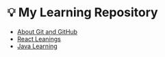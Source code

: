 # 💡 My Learning Repository
- [About Git and GitHub](./Git.md)
- [React Leanings](./React.md)
- [Java Learning](https://github.com/donna2864/Java-Programming/)